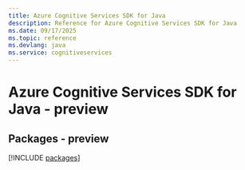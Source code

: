 ```yaml
---
title: Azure Cognitive Services SDK for Java
description: Reference for Azure Cognitive Services SDK for Java
ms.date: 09/17/2025
ms.topic: reference
ms.devlang: java
ms.service: cognitiveservices
---
```

# Azure Cognitive Services SDK for Java - preview
## Packages - preview
[!INCLUDE [packages](cognitive-services-index.md)]
